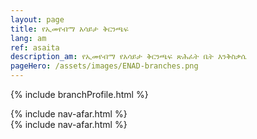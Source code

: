 ```yaml
---
layout: page
title: የኢመየብማ አሳይታ ቅርንጫፍ
lang: am
ref: asaita
description_am: የኢመየብማ የአሳይታ ቅርንጫፍ ጽሕፈት ቤት እንቅስቃሴ
pageHero: /assets/images/ENAD-branches.png
---
```

<p>{% include branchProfile.html %}</p>
<aside class="post-aside">
	{% include nav-afar.html %}
</aside>
<div class="post-content">
	{% include nav-afar.html %}
</div>